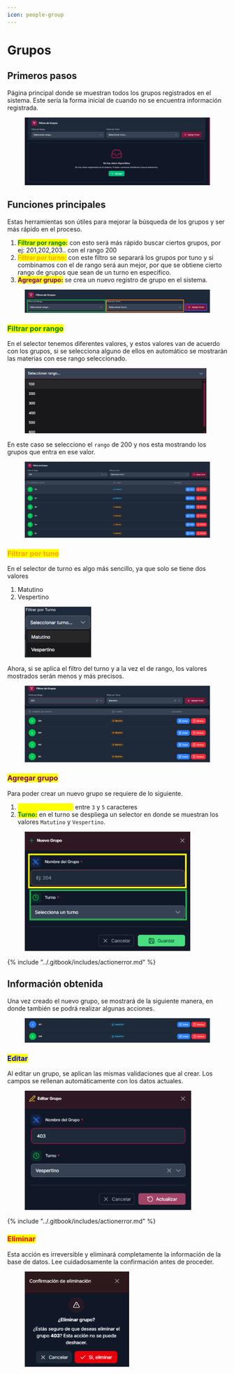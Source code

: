 ```yaml
---
icon: people-group
---
```


# Grupos

## Primeros pasos

Página principal donde se muestran todos los grupos registrados en el sistema. Este sería la forma inicial de cuando no se encuentra información registrada.

<figure><img src="../.gitbook/assets/Captura de pantalla 2025-10-09 191618.png" alt=""><figcaption></figcaption></figure>

## Funciones principales

Estas herramientas son útiles para mejorar la búsqueda de los grupos y ser más rápido en el proceso.

1. <mark style="color:green;">**Filtrar por rango:**</mark> con esto será más rápido buscar ciertos grupos, por ej: 201,202,203.. con el rango 200
2. <mark style="color:orange;">**Filtrar por turno:**</mark> con este filtro se separará los grupos por tuno y si combinamos con el de rango será aun mejor, por que se obtiene cierto rango de grupos que sean de un turno en especifico.
3. <mark style="color:purple;">**Agregar grupo:**</mark> se crea un nuevo registro de grupo en el sistema.

<figure><img src="../.gitbook/assets/Captura de pantalla 2025-10-09 192844.png" alt=""><figcaption></figcaption></figure>

### <mark style="color:green;">Filtrar por rango</mark>

En el selector tenemos diferentes valores, y estos valores van de acuerdo con los grupos, si se selecciona alguno de ellos en automático se mostrarán las materias con ese rango seleccionado.

<figure><img src="../.gitbook/assets/Captura de pantalla 2025-10-09 195245.png" alt="" width="416"><figcaption></figcaption></figure>

En este caso se selecciono el `rango` de 200 y nos esta mostrando los grupos que entra en ese valor.

<figure><img src="../.gitbook/assets/Captura de pantalla 2025-10-09 195427.png" alt=""><figcaption></figcaption></figure>

### <mark style="color:orange;">Filtrar por tuno</mark>

En el selector de turno es algo más sencillo, ya que solo se tiene dos valores

1. Matutino
2. Vespertino

<figure><img src="../.gitbook/assets/image.png" alt=""><figcaption></figcaption></figure>

Ahora, si se aplica el filtro del turno y a la vez el de rango, los valores mostrados serán menos y más precisos.

<figure><img src="../.gitbook/assets/image (1).png" alt=""><figcaption></figcaption></figure>

### <mark style="color:purple;">Agregar grupo</mark>

Para poder crear un nuevo grupo se requiere de lo siguiente.

1. <mark style="color:yellow;">**Nombre del grupo:**</mark> entre `3` y `5` caracteres
2. <mark style="color:green;">**Turno:**</mark> en el turno se despliega un selector en donde se muestran los valores `Matutino` y `Vespertino`.

<figure><img src="../.gitbook/assets/Captura de pantalla 2025-10-09 200621.png" alt="" width="379"><figcaption></figcaption></figure>

{% include "../.gitbook/includes/actionerror.md" %}

## Información obtenida

Una vez creado el nuevo grupo, se mostrará de la siguiente manera, en donde también se podrá realizar algunas acciones.

<figure><img src="../.gitbook/assets/Captura de pantalla 2025-10-09 201449.png" alt=""><figcaption></figcaption></figure>

### <mark style="color:blue;">Editar</mark>

Al editar un grupo, se aplican las mismas validaciones que al crear. Los campos se rellenan automáticamente con los datos actuales.

<figure><img src="../.gitbook/assets/Captura de pantalla 2025-10-09 201539.png" alt="" width="381"><figcaption></figcaption></figure>

{% include "../.gitbook/includes/actionerror.md" %}

### <mark style="color:red;">Eliminar</mark>

Esta acción es irreversible y eliminará completamente la información de la base de datos. Lee cuidadosamente la confirmación antes de proceder.

<figure><img src="../.gitbook/assets/Captura de pantalla 2025-10-09 201857.png" alt="" width="239"><figcaption></figcaption></figure>
